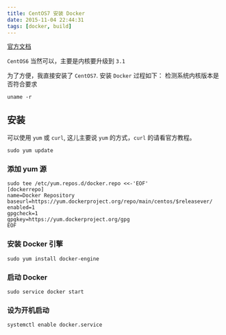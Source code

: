 ```yaml
---
title: CentOS7 安装 Docker
date: 2015-11-04 22:44:31
tags: [docker, build]
---
```


[官方文档](https://docs.docker.com/engine/installation/linux/centos/)

`CentOS6` 当然可以，主要是内核要升级到 `3.1`

为了方便，我直接安装了 `CentOS7`. 安装 `Docker` 过程如下： 检测系统内核版本是否符合要求

````
uname -r
````

## 安装

可以使用 `yum` 或 `curl`, 这儿主要说 `yum` 的方式，`curl` 的请看官方教程。


````
sudo yum update
````

### 添加 yum 源

````
sudo tee /etc/yum.repos.d/docker.repo <<-'EOF'
[dockerrepo]
name=Docker Repository
baseurl=https://yum.dockerproject.org/repo/main/centos/$releasever/
enabled=1
gpgcheck=1
gpgkey=https://yum.dockerproject.org/gpg
EOF
````

### 安装 Docker 引擎

````
sudo yum install docker-engine
````

### 启动 Docker

````
sudo service docker start
````

### 设为开机启动

````
systemctl enable docker.service
````